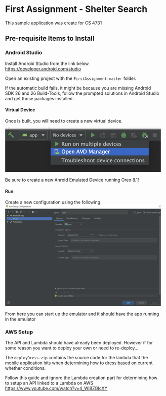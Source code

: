 # First Assignment - Shelter Search
This sample application was create for CS 4731

## Pre-requisite Items to Install

### Android Studio
Install Android Studio from the link below <br>
https://developer.android.com/studio

Open an existing project with the `FirstAssignment-master` folder.

If the automatic build fails, it might be because you are missing Android SDK 26 and 26 Build-Tools, follow the prompted solutions in Android Studio and get those packages installed.

#### Virtual Device
Once is built, you will need to create a new virtual device.

![device OVD](device_AVG.png)

Be sure to create a new Anroid Emulated Device running Oreo 8.1!

#### Run
Create a new configuration using the following
![build 1](build1.png)

From here you can start up the emulator and it should have the app running in the emulator

### AWS Setup

The API and Lambda should have already been deployed. However if for some reason you want to deploy your own or need to re-deploy...

The `deployDress.zip` contains the source code for the lambda that the mobile application hits when determining how to dress based on current whether conditions.

Follow this guide and ignore the Lambda creation part for determining how to setup an API linked to a Lambda on AWS
https://www.youtube.com/watch?v=4_WI8ZGIcXY

